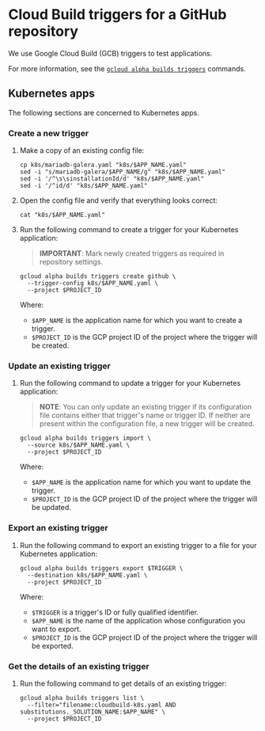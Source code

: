 # Cloud Build triggers for a GitHub repository

We use Google Cloud Build (GCB) triggers to test applications.

For more information, see the
[`gcloud alpha builds triggers`](https://cloud.google.com/sdk/gcloud/reference/alpha/builds/triggers/)
commands.

## Kubernetes apps

The following sections are concerned to Kubernetes apps.

### Create a new trigger

1.  Make a copy of an existing config file:

    ```shell
    cp k8s/mariadb-galera.yaml "k8s/$APP_NAME.yaml"
    sed -i "s/mariadb-galera/$APP_NAME/g" "k8s/$APP_NAME.yaml"
    sed -i '/^\s\sinstallationId/d' "k8s/$APP_NAME.yaml"
    sed -i '/^id/d' "k8s/$APP_NAME.yaml"
    ```

1.  Open the config file and verify that everything looks correct:

    ```shell
    cat "k8s/$APP_NAME.yaml"
    ```

1.  Run the following command to create a trigger for your Kubernetes
    application:

    > **IMPORTANT**: Mark newly created triggers as required in repository settings.

    ```shell
    gcloud alpha builds triggers create github \
      --trigger-config k8s/$APP_NAME.yaml \
      --project $PROJECT_ID
    ```

    Where:

    *   `$APP_NAME` is the application name for which you want to create a
        trigger.
    *   `$PROJECT_ID` is the GCP project ID of the project where the trigger will be created.

### Update an existing trigger

1.  Run the following command to update a trigger for your Kubernetes
    application:

    > **NOTE**: You can only update an existing trigger if its
    > configuration file contains either that trigger's name or trigger
    > ID. If neither are present within the configuration file, a new
    > trigger will be created.

    ```shell
    gcloud alpha builds triggers import \
      --source k8s/$APP_NAME.yaml \
      --project $PROJECT_ID
    ```

    Where:

    *   `$APP_NAME` is the application name for which you want to update the
        trigger.
    *   `$PROJECT_ID` is the GCP project ID of the project where the trigger will be updated.

### Export an existing trigger

1.  Run the following command to export an existing trigger to a file for your
    Kubernetes application:

    ```shell
    gcloud alpha builds triggers export $TRIGGER \
      --destination k8s/$APP_NAME.yaml \
      --project $PROJECT_ID
    ```

    Where:

    *   `$TRIGGER` is a trigger's ID or fully qualified identifier.
    *   `$APP_NAME` is the name of the application whose configuration you want to
        export.
    *   `$PROJECT_ID` is the GCP project ID of the project where the trigger will
        be exported.

### Get the details of an existing trigger

1.  Run the following command to get details of an existing trigger:

    ```shell
    gcloud alpha builds triggers list \
      --filter="filename:cloudbuild-k8s.yaml AND substitutions._SOLUTION_NAME:$APP_NAME" \
      --project $PROJECT_ID
    ```
